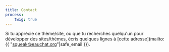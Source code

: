 ```yaml
---
title: Contact
process:
    twig: true
---
```


Si tu apprécie ce thème/site, ou que tu recherches quelqu'un pour développer des sites/thèmes, écris quelques lignes à [cette adresse](mailto:{{ "squeak@eauchat.org"|safe_email }}).
